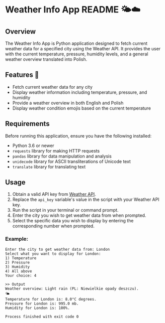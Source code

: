 # Weather Info App README 🌤️☁️

## Overview
The Weather Info App is Python application designed to fetch current weather data for a specified city using the Weather API. 
It provides the user with the current temperature, pressure, humidity levels, and a general weather overview translated into Polish. 

## Features 🚀
- Fetch current weather data for any city
- Display weather information including temperature, pressure, and humidity
- Provide a weather overview in both English and Polish
- Display weather condition emojis based on the current temperature

## Requirements
Before running this application, ensure you have the following installed:
- Python 3.6 or newer
- `requests` library for making HTTP requests
- `pandas` library for data manipulation and analysis
- `unidecode` library for ASCII transliterations of Unicode text
- `translate` library for translating text

## Usage
1. Obtain a valid API key from [Weather API](http://api.weatherapi.com/).
2. Replace the `api_key` variable's value in the script with your Weather API key.
3. Run the script in your terminal or command prompt.
4. Enter the city you wish to get weather data from when prompted.
5. Select the specific data you wish to display by entering the corresponding number when prompted.

### Example:
```plaintext
Enter the city to get weather data from: London
Select what you want to display for London: 
1) Temperature
2) Pressure
3) Humidity
4) All above
Your choice: 4

>> Output
Weather overview: Light rain (PL: Niewielkie opady deszczu).
🌤️
Temperature for London is: 8.0°C degrees.
Pressure for London is: 995.0 mb.
Humidity for London is: 100%.

Process finished with exit code 0
```
